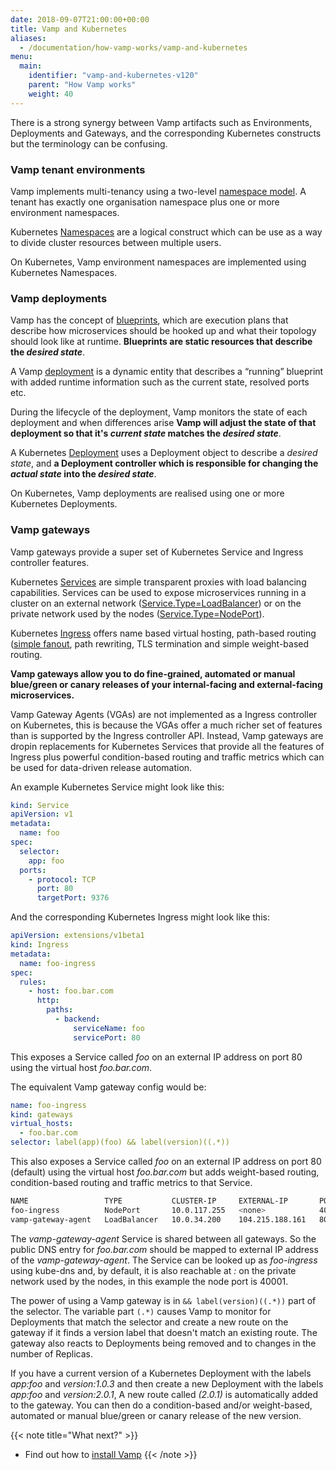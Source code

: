 ```yaml
---
date: 2018-09-07T21:00:00+00:00
title: Vamp and Kubernetes
aliases:
  - /documentation/how-vamp-works/vamp-and-kubernetes
menu:
  main:
    identifier: "vamp-and-kubernetes-v120"
    parent: "How Vamp works"
    weight: 40
---
```


There is a strong synergy between Vamp artifacts such as Environments, Deployments and Gateways, and the corresponding Kubernetes constructs but the terminology can be confusing.

### Vamp tenant environments

Vamp implements multi-tenancy using a two-level [namespace model](/documentation/how-vamp-works/v1.2.0/concepts-and-components/#namespaces). A tenant has exactly one organisation namespace plus one or more environment namespaces.

Kubernetes [Namespaces](https://kubernetes.io/docs/concepts/overview/working-with-objects/namespaces/) are a logical construct which can be use as a way to divide cluster resources between multiple users.

On Kubernetes, Vamp environment namespaces are implemented using Kubernetes Namespaces.

### Vamp deployments

Vamp has the concept of [blueprints](/documentation/using-vamp/v1.2.0/blueprints), which are execution plans that describe how microservices should be hooked up and what their topology should look like at runtime. **Blueprints are static resources that describe the _desired state_**.

A Vamp [deployment](/documentation/using-vamp/v1.2.0/deployments) is a dynamic entity that describes a “running” blueprint with added runtime information such as the current state, resolved ports etc.

During the lifecycle of the deployment, Vamp monitors the state of each deployment and when differences arise **Vamp will adjust the state of that deployment so that it's _current state_ matches the _desired state_**.

A Kubernetes [Deployment](https://kubernetes.io/docs/concepts/workloads/controllers/deployment/) uses a Deployment object to describe a _desired state_, and **a Deployment controller which is responsible for changing the _actual state_ into the _desired state_**.

On Kubernetes, Vamp deployments are realised using one or more Kubernetes Deployments.

### Vamp gateways

Vamp gateways provide a super set of Kubernetes Service and Ingress controller features.

Kubernetes [Services](https://kubernetes.io/docs/concepts/services-networking/service/) are simple transparent proxies with load balancing capabilities. Services can be used to expose microservices running in a cluster on an external network ([Service.Type=LoadBalancer](https://kubernetes.io/docs/concepts/services-networking/service/#loadbalancer)) or on the private network used by the nodes ([Service.Type=NodePort](https://kubernetes.io/docs/concepts/services-networking/service/#nodeport)).

Kubernetes [Ingress](https://kubernetes.io/docs/concepts/services-networking/ingress/) offers name based virtual hosting, path-based routing ([simple fanout](https://kubernetes.io/docs/concepts/services-networking/ingress/#simple-fanout), path rewriting, TLS termination and simple weight-based routing.

**Vamp gateways allow you to do fine-grained, automated or manual blue/green or canary releases of your internal-facing and external-facing microservices.**

Vamp Gateway Agents (VGAs) are not implemented as a Ingress controller on Kubernetes, this is because the VGAs offer a much richer set of features than is supported by the Ingress controller API. Instead, Vamp gateways are dropin replacements for Kubernetes Services that provide all the features of Ingress plus powerful condition-based routing and traffic metrics which can be used for data-driven release automation.

An example Kubernetes Service might look like this:

```yaml
kind: Service
apiVersion: v1
metadata:
  name: foo
spec:
  selector:
    app: foo
  ports:
    - protocol: TCP
      port: 80
      targetPort: 9376
```

And the corresponding Kubernetes Ingress might look like this:

```yaml
apiVersion: extensions/v1beta1
kind: Ingress
metadata:
  name: foo-ingress
spec:
  rules:
    - host: foo.bar.com
      http:
        paths:
          - backend:
              serviceName: foo
              servicePort: 80
```

This exposes a Service called _foo_ on an external IP address on port 80 using the virtual host _foo.bar.com_.

The equivalent Vamp gateway config would be:

```yaml
name: foo-ingress
kind: gateways
virtual_hosts:
  - foo.bar.com
selector: label(app)(foo) && label(version)((.*))
```

This also exposes a Service called _foo_ on an external IP address on port 80 (default) using the virtual host _foo.bar.com_ but adds weight-based routing, condition-based routing and traffic metrics to that Service.

```bash
NAME                 TYPE           CLUSTER-IP     EXTERNAL-IP       PORT(S)           AGE
foo-ingress          NodePort       10.0.117.255   <none>            40001:32036/TCP   1h
vamp-gateway-agent   LoadBalancer   10.0.34.200    104.215.188.161   80:30606/TCP      13d
```

The _vamp-gateway-agent_ Service is shared between all gateways. So the public DNS entry for _foo.bar.com_ should be mapped to external IP address of the _vamp-gateway-agent_. The Service can be looked up as _foo-ingress_ using kube-dns and, by default, it is also reachable at _<node-ip>:<node-port>_ on the private network used by the nodes, in this example the node port is 40001.
  
The power of using a Vamp gateway is in `&& label(version)((.*))` part of the selector. The variable part `(.*)` causes Vamp to monitor for Deployments that match the selector and create a new route on the gateway if it finds a version label that doesn't match an existing route. The gateway also reacts to Deployments being removed and to changes in the number of Replicas.

If you have a current version of a Kubernetes Deployment with the labels _app:foo_ and _version:1.0.3_ and then create a new Deployment with the labels _app:foo_ and _version:2.0.1_, A new route called _(2.0.1)_ is automatically added to the gateway. You can then do a condition-based and/or weight-based, automated or manual blue/green or canary release of the new version.

{{< note title="What next?" >}}

- Find out how to [install Vamp](/documentation/installation/v1.2.0/overview)
  {{< /note >}}
